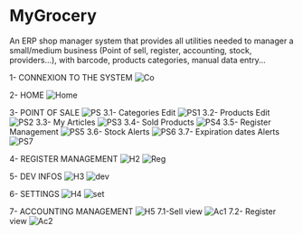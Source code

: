 # MyGrocery
An ERP shop manager system that provides all utilities needed to manager a small/medium business (Point of sell, register, accounting, stock, providers...), with barcode, products categories, manual data entry...  

1- CONNEXION TO THE SYSTEM
![Co](https://user-images.githubusercontent.com/42687107/139700225-498195e6-a35f-411f-9e77-620690813dc4.png)

2- HOME
![Home](https://user-images.githubusercontent.com/42687107/139691897-2d7fb9ac-ad89-46dd-b68d-0d3d7f297aca.png)

3- POINT OF SALE
![PS](https://user-images.githubusercontent.com/42687107/139699174-fb1906ae-4f41-45e6-822e-0d7a6e8a83fe.png)
  3.1- Categories Edit
![PS1](https://user-images.githubusercontent.com/42687107/139701644-109b1af3-fab2-47b1-9064-d3a3bdbf55b8.png)
  3.2- Products Edit
![PS2](https://user-images.githubusercontent.com/42687107/139701648-78d2370e-41ab-4d48-bc8c-a3a7c6149074.png)
  3.3- My Articles
![PS3](https://user-images.githubusercontent.com/42687107/139701650-51e0a041-6df1-408d-a968-85d0b9c67cb4.png)
  3.4- Sold Products
![PS4](https://user-images.githubusercontent.com/42687107/139701653-45291af3-fd77-4de5-8c97-ae611f93d2bd.png)
  3.5- Register Management
![PS5](https://user-images.githubusercontent.com/42687107/139701655-d41b46ef-69dc-4541-8e72-7cc1b0e045a6.png)
  3.6- Stock Alerts
![PS6](https://user-images.githubusercontent.com/42687107/139701656-5bca6191-2f0d-4e8e-b2a7-e6f78587c22c.png)
  3.7- Expiration dates Alerts
![PS7](https://user-images.githubusercontent.com/42687107/139701658-4fa429ed-b200-498d-bdc1-3bda38058025.png)

4- REGISTER MANAGEMENT
![H2](https://user-images.githubusercontent.com/42687107/139702075-fb1e3d85-47e8-495b-a3f0-7a440326d868.png)
![Reg](https://user-images.githubusercontent.com/42687107/139700256-1928f9fb-10e3-4e5b-aa8b-63e224cc6de8.png)

5- DEV INFOS
![H3](https://user-images.githubusercontent.com/42687107/139702080-10432699-fef3-4e5a-a0c3-aad3a37e3802.png)
![dev](https://user-images.githubusercontent.com/42687107/139700264-38cbd50f-dfcc-4f67-b308-f8c11bdeaf3e.png)

6- SETTINGS
![H4](https://user-images.githubusercontent.com/42687107/139702082-8c8f2c74-661e-4412-a983-2a01f1cb17d0.png)
![set](https://user-images.githubusercontent.com/42687107/139700277-025e1e59-1ad7-4d9e-a42f-9d1ba9d29785.png)

7- ACCOUNTING MANAGEMENT
![H5](https://user-images.githubusercontent.com/42687107/139702448-491443ea-aad5-4959-bf34-b84dd0eeee2e.png)
7.1-Sell view
![Ac1](https://user-images.githubusercontent.com/42687107/139961510-7145397d-88d6-44b1-bb5a-b78cc11b1d57.png)
7.2- Register view
![Ac2](https://user-images.githubusercontent.com/42687107/139961545-670fc937-1b4b-40f4-a5d4-668ccf80f99e.png)

